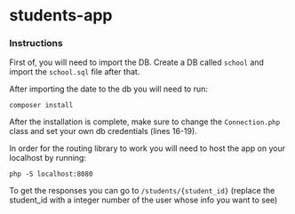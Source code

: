 # students-app

### Instructions

First of, you will need to import the DB. Create a DB called `school` and import the `school.sql` file after that.

After importing the date to the db you will need to run:
```
composer install
```
After the installation is complete, make sure to change the `Connection.php` class and set your own db credentials (lines 16-19).

In order for the routing library to work you will need to host the app on your localhost by running:
```
php -S localhost:8080
```

To get the responses you can go to `/students/{student_id}` (replace the student_id with a integer number of the user whose info you want to see)
